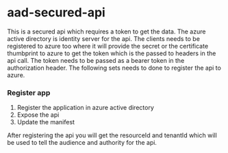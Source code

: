 # aad-secured-api
This is a secured api which requires a token to get the data. The azure active directory is identity server for the api. The clients needs to be registered to azure too where it will provide the secret or the certificate thumbprint to azure to get the token which is the passed to headers in the api call. The token needs to be passed as a bearer token in the authorization header. The following sets needs to done to register the api to azure.

### Register app
1) Register the application in azure active directory
2) Expose the api
3) Update the manifest

After registering the api you will get the resourceId and tenantId which will be used to tell the audience and authority for the api.
